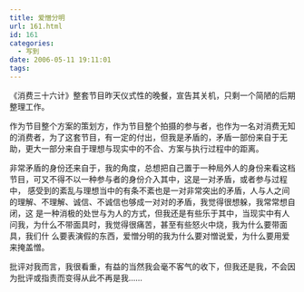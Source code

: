 ```yaml
---
title: 爱憎分明
url: 161.html
id: 161
categories:
  - 写到
date: 2006-05-11 19:11:01
tags:
---
```


《消费三十六计》整套节目昨天仪式性的晚餐，宣告其关机，只剩一个简陋的后期整理工作。  
  
作为节目整个方案的策划方，作为节目整个拍摄的参与者，也作为一名对消费无知的消费者，为了这套节目，有一定的付出，但我是矛盾的，矛盾一部份来自于无助，更大一部分来自于理想与现实中的不合、方案与执行过程中的距离。  
  
非常矛盾的身份还来自于，我的角度，总想把自己置于一种局外人的身份来看这档节目，可又不得不以一种参与者的身份介入其中，这是一对矛盾，或者参与过程中， 感受到的紊乱与理想当中的有条不紊也是一对非常突出的矛盾，人与人之间的理解、不理解、诚信、不诚信也够成一对对的矛盾，我觉得很想躲，我常常想自闭，这 是一种消极的处世与为人的方式，但我还是有些乐于其中，当现实中有人问我，为什么不带面具时，我觉得很痛苦，甚至有些怒火中烧，我为什么要带面具，我们什 么要表演假的东西，爱憎分明的我为什么要对憎说爱，为什么要用爱来掩盖憎。  
  
批评对我而言，我很看重，有益的当然我会毫不客气的收下，但我还是我，不会因为批评或指责而变得从此不再是我……